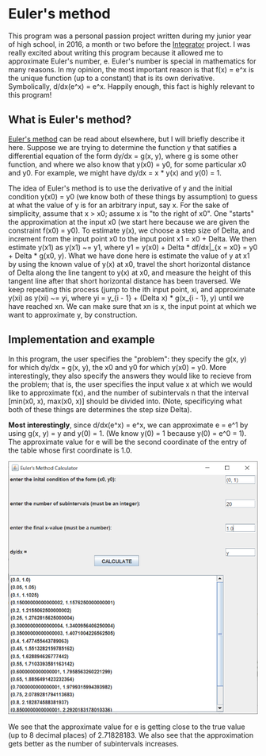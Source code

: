 # Euler's method

This program was a personal passion project written during my junior year of high school, in 2016, a month or two before the [Integrator](https://github.com/rossgk2/Integrator) project. I was really excited about writing this program because it allowed me to approximate Euler's number, e. Euler's number is special in mathematics for many reasons. In my opinion, the most important reason is that f(x) = e^x is the unique function (up to a constant) that is its own derivative. Symbolically, d/dx(e^x) = e^x. Happily enough, this fact is highly relevant to this program!

## What is Euler's method?

[Euler's method](https://en.wikipedia.org/wiki/Euler_method) can be read about elsewhere, but I will briefly describe it here. Suppose we are trying to determine the function y that satifies a differential equation of the form dy/dx = g(x, y), where g is some other function, and where we also know that y(x0) = y0, for some particular x0 and y0. For example, we might have dy/dx = x * y(x) and y(0) = 1.

The idea of Euler's method is to use the derivative of y and the initial condition y(x0) = y0 (we know both of these things by assumption) to guess at what the value of y is for an arbitrary input, say x. For the sake of simplicity, assume that x > x0; assume x is "to the right of x0". One "starts" the approximation at the input x0 (we start here because we are given the constraint f(x0) = y0). To estimate y(x), we choose a step size of Delta, and increment from the input point x0 to the input point x1 = x0 + Delta. We then estimate y(x1) as y(x1) ~= y1, where y1 = y(x0) + Delta * df/dx|\_{x = x0} = y0 + Delta * g(x0, y). What we have done here is estimate the value of y at x1 by using the known value of y(x) at x0, travel the short horizontal distance of Delta along the line tangent to y(x) at x0, and measure the height of this tangent line after that short horizontal distance has been traversed. We keep repeating this process (jump to the ith input point, xi, and approximate y(xi) as y(xi) ~= yi, where yi = y\_{i - 1} + (Delta x) * g(x\_{i - 1}, y) until we have reached xn. We can make sure that xn is x, the input point at which we want to approximate y, by construction.

## Implementation and example

In this program, the user specifies the "problem": they specify the g(x, y) for which dy/dx = g(x, y), the x0 and y0 for which y(x0) = y0. More interestingly, they also specify the answers they would like to recieve from the problem; that is, the user specifies the input value x at which we would like to approximate f(x), and the number of subintervals n that the interval [min(x0, x), max(x0, x)] should be divided into. (Note, specificying what both of these things are determines the step size Delta). 

**Most interestingly**, since d/dx(e^x) = e^x, we can approximate e = e^1 by using g(x, y) = y and y(0) = 1. (We know y(0) = 1 because y(0) = e^0 = 1). The approximate value for e will be the second coordinate of the entry of the table whose first coordinate is 1.0.

<img src = "eulers_method.PNG">

We see that the approximate value for e is getting close to the true value (up to 8 decimal places) of 2.71828183. We also see that the approximation gets better as the number of subintervals increases.
